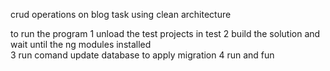 crud operations on blog task using clean architecture 


to run the program 
1 unload the test projects in test 
2 build the solution and wait until the ng modules installed  
3 run comand update database to apply migration 
4 run and fun 
